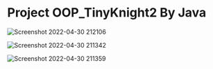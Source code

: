 # Project OOP_TinyKnight2 By Java

![Screenshot 2022-04-30 212106](https://user-images.githubusercontent.com/74363236/166109456-e9c65d9a-1e27-490c-be34-e99cec1d0c95.jpg)

![Screenshot 2022-04-30 211342](https://user-images.githubusercontent.com/74363236/166109544-6e51fa0b-092b-4631-bc34-63299b91d97f.jpg)

![Screenshot 2022-04-30 211359](https://user-images.githubusercontent.com/74363236/166109558-e4995d13-e77c-42e1-a73f-bac0d28978d9.jpg)
